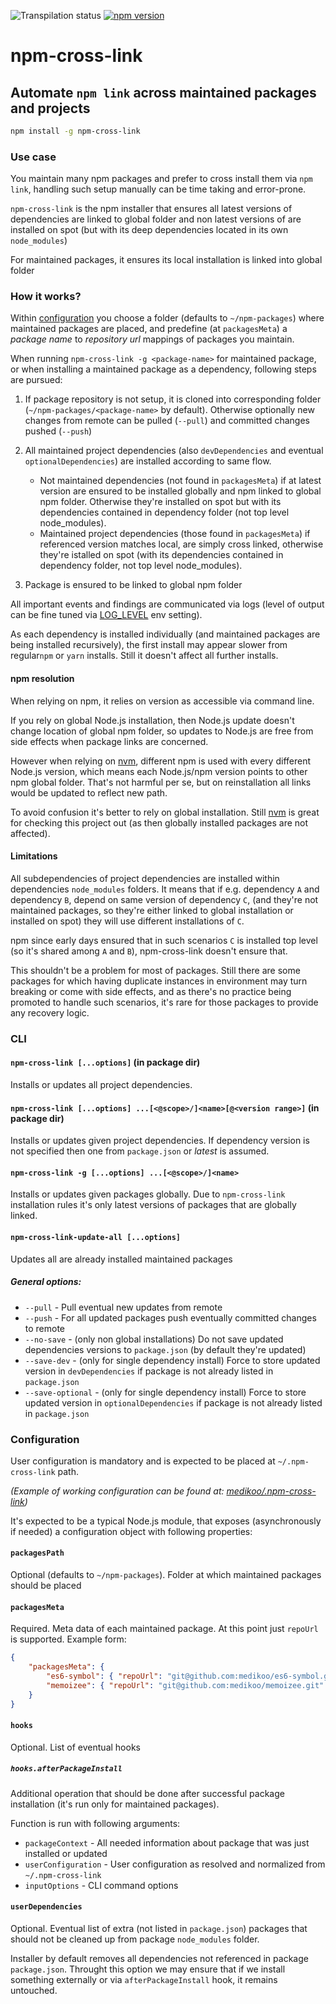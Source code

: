 ![Transpilation status][transpilation-image]
[![npm version][npm-image]][npm-url]

# npm-cross-link

## Automate `npm link` across maintained packages and projects

```sh
npm install -g npm-cross-link
```

### Use case

You maintain many npm packages and prefer to cross install them via `npm link`, handling such setup manually can be time taking and error-prone.

`npm-cross-link` is the npm installer that ensures all latest versions of dependencies are linked to global folder
and non latest versions of are installed on spot (but with its deep dependencies located in its own `node_modules`)

For maintained packages, it ensures its local installation is linked into global folder

### How it works?

Within [configuration](#configuration) you choose a folder (defaults to `~/npm-packages`) where maintained packages are placed, and predefine (at `packagesMeta`) a _package name_ to _repository url_ mappings of packages you maintain.

When running `npm-cross-link -g <package-name>` for maintained package, or when installing a maintained package as a dependency, following steps are pursued:

1. If package repository is not setup, it is cloned into corresponding folder (`~/npm-packages/<package-name>` by default). Otherwise optionally new changes from remote can be pulled (`--pull`) and committed changes pushed (`--push`)
2. All maintained project dependencies (also `devDependencies` and eventual `optionalDependencies`) are installed according to same flow.

    - Not maintained dependencies (not found in `packagesMeta`) if at latest version are ensured to be installed globally and npm linked to global npm folder. Otherwise they're installed on spot but with its dependencies contained in dependency folder (not top level node_modules).
    - Maintained project dependencies (those found in `packagesMeta`) if referenced version matches local, are simply cross linked, otherwise they're istalled on spot (with its dependencies contained in dependency folder, not top level node_modules).

3. Package is ensured to be linked to global npm folder

All important events and findings are communicated via logs (level of output can be fine tuned via [LOG_LEVEL](https://github.com/medikoo/log/#log_level) env setting).

As each dependency is installed individually (and maintained packages are being installed recursively), the first install may appear slower from regular`npm` or `yarn` installs. Still it doesn't affect all further installs.

#### npm resolution

When relying on npm, it relies on version as accessible via command line.

If you rely on global Node.js installation, then Node.js update doesn't change location of global npm folder, so updates to Node.js are free from side effects when package links are concerned.

However when relying on [nvm](https://github.com/creationix/nvm), different npm is used with every different Node.js version, which means each Node.js/npm version points to other npm global folder. That's not harmful per se, but on reinstallation all links would be updated to reflect new path.

To avoid confusion it's better to rely on global installation. Still [nvm](https://github.com/creationix/nvm) is great for checking this project out (as then globally installed packages are not affected).

#### Limitations

All subdependencies of project dependencies are installed within dependencies `node_modules` folders. It means that if e.g. dependency `A` and dependency `B`, depend on same version of dependency `C`, (and they're not maintained packages, so they're either linked to global installation or installed on spot) they will use different installations of `C`.

npm since early days ensured that in such scenarios `C` is installed top level (so it's shared among `A` and `B`), npm-cross-link doesn't ensure that.

This shouldn't be a problem for most of packages. Still there are some packages for which having duplicate instances in environment may turn breaking or come with side effects, and as there's no practice being promoted to handle such scenarios, it's rare for those packages to provide any recovery logic.

### CLI

#### `npm-cross-link [...options]` (in package dir)

Installs or updates all project dependencies.

#### `npm-cross-link [...options] ...[<@scope>/]<name>[@<version range>]` (in package dir)

Installs or updates given project dependencies. If dependency version is not specified then one from `package.json` or _latest_ is assumed.

#### `npm-cross-link -g [...options] ...[<@scope>/]<name>`

Installs or updates given packages globally. Due to `npm-cross-link` installation rules it's only latest versions of packages that are globally linked.

#### `npm-cross-link-update-all [...options]`

Updates all are already installed maintained packages

##### General options:

-   `--pull` - Pull eventual new updates from remote
-   `--push` - For all updated packages push eventually committed changes to remote
-   `--no-save` - (only non global installations) Do not save updated dependencies versions to `package.json` (by default they're updated)
-   `--save-dev` - (only for single dependency install) Force to store updated version in `devDependencies` if package is not already listed in `package.json`
-   `--save-optional` - (only for single dependency install) Force to store updated version in `optionalDependencies` if package is not already listed in `package.json`

### Configuration

User configuration is mandatory and is expected to be placed at `~/.npm-cross-link` path.

_(Example of working configuration can be found at: [medikoo/.npm-cross-link](https://github.com/medikoo/.npm-cross-link/))_

It's expected to be a typical Node.js module, that exposes (asynchronously if needed) a configuration object with following properties:

#### `packagesPath`

Optional (defaults to `~/npm-packages`). Folder at which maintained packages should be placed

#### `packagesMeta`

Required. Meta data of each maintained package. At this point just `repoUrl` is supported. Example form:

```json
{
	"packagesMeta": {
		"es6-symbol": { "repoUrl": "git@github.com:medikoo/es6-symbol.git" },
		"memoizee": { "repoUrl": "git@github.com:medikoo/memoizee.git" }
	}
}
```

#### `hooks`

Optional. List of eventual hooks

##### `hooks.afterPackageInstall`

Additional operation that should be done after successful package installation (it's run only for maintained packages).

Function is run with following arguments:

-   `packageContext` - All needed information about package that was just installed or updated
-   `userConfiguration` - User configuration as resolved and normalized from `~/.npm-cross-link`
-   `inputOptions` - CLI command options

#### `userDependencies`

Optional. Eventual list of extra (not listed in `package.json`) packages that should not be cleaned up from package `node_modules` folder.

Installer by default removes all dependencies not referenced in package `package.json`. Throught this option we may ensure that if we install something externally or via `afterPackageInstall` hook, it remains untouched.

[transpilation-image]: https://img.shields.io/badge/transpilation-free-brightgreen.svg
[npm-image]: https://img.shields.io/npm/v/npm-cross-link.svg
[npm-url]: https://www.npmjs.com/package/npm-cross-link
